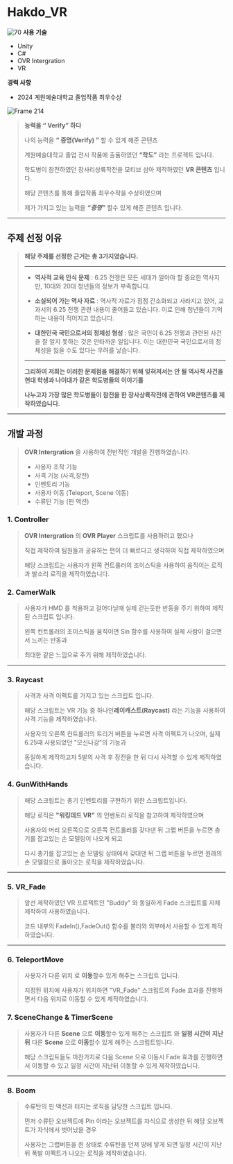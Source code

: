 # Hakdo_VR
![70](https://github.com/user-attachments/assets/963fd89c-c70b-4459-a6b0-4ddb3232320e)
**사용 기술**

- Unity
- C#
- OVR Intergration
- VR

**경력 사항**

- 2024 계원예술대학교 졸업작품 최우수상

![Frame 214](https://github.com/user-attachments/assets/a581705b-f41a-4d55-8fdb-ee893533a492)

> **능력을 “ Verify” 하다**
>
> 나의 능력을 **“ 증명(Verify) ”** 할 수 있게 해준 콘텐츠
> 
> 계원예술대학교 졸업 전시 작품에 출품하였던 **“학도”** 라는 프로젝트 입니다.
>
> 학도병이 참전하였던 장사리상륙작전을 모티브 삼아 제작하였던 **VR 콘텐츠** 입니다.
>
> 해당 콘텐츠를 통해 졸업작품 최우수작을 수상하였으며
>
> 제가 가지고 있는 능력을 ***“증명”***  할수 있게 해준 콘텐츠 입니다.


---

## 주제 선정 이유

> **해당 주제를 선정한 근거는 총 3가지였습니다.**
> 
> ---
> - **역사적 교육 인식 문제** : 6.25 전쟁은 모든 세대가 알아야 할 중요한 역사지만, 10대와 20대 청년들의 정보가 부족합니다.
> 
> - **소실되어 가는 역사 자료** : 역사적 자료가 점점 간소화되고 사라지고 있어, 교과서의 6.25 전쟁 관련 내용이 줄어들고 있습니다. 이로 인해 청년들이 기억하는 내용이 적어지고 있습니다.
> 
> - **대한민국 국민으로서의 정체성 형성** : 많은 국민이 6.25 전쟁과 관련된 사건을 잘 알지 못하는 것은 안타까운 일입니다. 이는 대한민국 국민으로서의 정체성을 잃을 수도 있다는 우려를 낳습니다.
> --- 
> **그리하여 저희는 이러한 문제점을 해결하기 위해 잊혀져서는 안 될 역사적 사건을 현대 학생과 나이대가 같은 학도병들의 이야기를**
>
> **나누고자 가장 많은 학도병들이 참전을 한 장사상륙작전에 관하여 VR콘텐츠를 제작하였습니다.**
---

## 개발 과정

> **OVR Intergration** 을 사용하여 전반적인 개발을 진행하였습니다.
> 
> - 사용자 조작 기능
> - 사격 기능 (사격,장전)
> - 인벤토리 기능
> - 사용자 이동 (Teleport, Scene 이동)
> - 수류탄 기능 (핀 액션)


### 1. Controller

> **OVR Intergration** 의 **OVR Player** 스크립트를 사용하려고 했으나
>
> 직접 제작하여 팀원들과 공유하는 편이 더 빠르다고 생각하여 직접 제작하였으며
>
> 해당 스크립트는 사용자가 왼쪽 컨트롤러의 조이스틱을 사용하여 움직이는 로직과 발소리 로직을 제작하였습니다.


### 2. CamerWalk

> 사용자가 HMD 를 착용하고 걸어다닐때 실제 걷는듯한 반동을 주기 위하여 제작된 스크립트 입니다.
>
> 왼쪽 컨트롤러의 조이스틱을 움직이면 Sin 함수를 사용하여 실제 사람이 걸으면서 느끼는 반동과
>
> 최대한 같은 느낌으로 주기 위해 제작하였습니다.

---
### 3. Raycast

> 사격과 사격 이펙트를 가지고 있는 스크립트 입니다.
>
> 해당 스크립트는 VR 기능 중 하나인**레이캐스트(Raycast)** 라는 기능을 사용하여 사격 기능을 제작하였습니다.
>
> 사용자의 오른쪽 컨트롤러의 트리거 버튼을 누르면 사격 이펙트가 나오며, 실제 6.25때 사용되었던 "모신나강"의 기능과
>
> 동일하게 제작하고자 5발의 사격 후 장전을 한 뒤 다시 사격할 수 있게 제작하였습니다.

### 4. GunWithHands

> 해당 스크립트는 총기 인벤토리를 구현하기 위한 스크립트입니다.
>
> 해당 로직은 **"워킹데드 VR"** 의 인벤토리 로직을 참고하여 제작하였으며
>
> 사용자의 머리 오른쪽으로 오른쪽 컨트롤러를 갖다댄 뒤 그랩 버튼을 누르면 총기를 잡고있는 손 모델링이 나오게 되고
>
> 다시 총기를 잡고있는 손 모델링 상태에서 갖대댄 뒤 그랩 버튼을 누르면 원래의 손 모델링으로 돌아오는 로직을 제작하였습니다.
---
### 5. VR_Fade

> 앞선 제작하였던 VR 프로젝트인 "Buddy" 와 동일하게 Fade 스크립트를 자체 제작하여 사용하였습니다.
>
> 코드 내부의 FadeIn(),FadeOut() 함수를 불러와 외부에서 사용할 수 있게 제작하였습니다.

---
### 6. TeleportMove

> 사용자가 다른 위치 로 **이동**할수 있게 해주는 스크립트 입니다.
>
> 지정된 위치에 사용자가 위치하면 "VR_Fade" 스크립트의 Fade 효과를 진행하면서 다음 위치로 이동할 수 있게 제작하였습니다.


### 7.  SceneChange & TimerScene


> 사용자가 다른 **Scene** 으로 **이동**할수 있게 해주는 스크립트 와 **일정 시간이 지난뒤** 다른 **Scene** 으로 **이동**할수 있게 해주는 스크립트입니다.
>
> 해당 스크립트들도 마찬가지로 다음 Scene 으로 이동시 Fade 효과를 진행하면서 이동할 수 있고 일정 시간이 지난뒤 이동할 수 있게 제작하였습니다.

---

### 8. Boom

> 수류탄의 핀 액션과 터지는 로직을 담당한 스크립트 입니다.
>
> 먼저 수류탄 오브젝트에 Pin 이라는 오브젝트를 자식으로 생성한 뒤 해당 오브젝트가 자식에서 벗어났을 경우
>
> 사용자는 그랩버튼을 쥔 상태로 수류탄을 던져 땅에 닿게 되면 일정 시간이 지난뒤 폭발 이펙트가 나오는 로직을 제작하였습니다.

